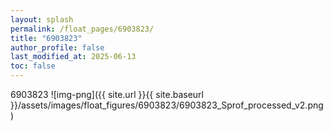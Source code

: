 ```yaml
---
layout: splash
permalink: /float_pages/6903823/
title: "6903823"
author_profile: false
last_modified_at: 2025-06-13
toc: false
---
```

 
6903823
![img-png]({{ site.url }}{{ site.baseurl }}/assets/images/float_figures/6903823/6903823_Sprof_processed_v2.png)